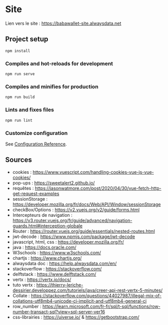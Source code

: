 # Site

Lien vers le site : https://babawallet-site.alwaysdata.net

## Project setup
```
npm install
```

### Compiles and hot-reloads for development
```
npm run serve
```

### Compiles and minifies for production
```
npm run build
```

### Lints and fixes files
```
npm run lint
```

### Customize configuration
See [Configuration Reference](https://cli.vuejs.org/config/).

## Sources 
 *   cookies : https://www.vuescript.com/handling-cookies-vue-js-vue-cookies/
 *   pop-ups : https://sweetalert2.github.io/
 *   requêtes : https://jasonwatmore.com/post/2020/04/30/vue-fetch-http-get-request-examples
 *   sessionStorage : https://developer.mozilla.org/fr/docs/Web/API/Window/sessionStorage
 *   checkBox/Options : https://v2.vuejs.org/v2/guide/forms.html
 *   Intercepteurs de navigation : https://v3.router.vuejs.org/fr/guide/advanced/navigation-guards.html#interception-globale
 *   Router : https://router.vuejs.org/guide/essentials/nested-routes.html
 *   jwt-decode : https://www.npmjs.com/package/jwt-decode
 *   javascript, html, css : https://developer.mozilla.org/fr/
 *   java : https://docs.oracle.com/
 *   W3schools : https://www.w3schools.com/
 *   chartjs : https://www.chartjs.org/
 *   alwaysdata doc : https://help.alwaysdata.com/en/
 *   stackoverflow : https://stackoverflow.com/
 *   delftstack : https://www.delftstack.com/
 *   vertx : https://vertx.io/docs/
 *   tuto vertx : https://thierry-leriche-dessirier.developpez.com/tutoriels/java/creer-api-rest-vertx-5-minutes/
 *   Collate : https://stackoverflow.com/questions/44027987/illegal-mix-of-collations-utf8mb4-unicode-ci-implicit-and-utf8mb4-general-ci
 *	 row_number : https://learn.microsoft.com/fr-fr/sql/t-sql/functions/row-number-transact-sql?view=sql-server-ver16
 *   css-librairies : https://uiverse.io/ & https://getbootstrap.com/

